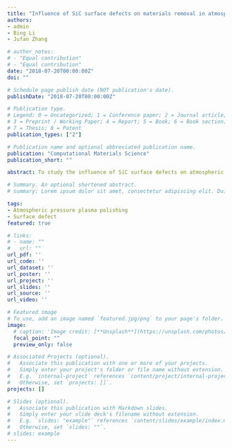 ```yaml
---
title: "Influence of SiC surface defects on materials removal in atmospheric pressure plasma polishing"
authors:
- admin
- Bing Li
- Jufan Zhang

# author_notes:
# - "Equal contribution"
# - "Equal contribution"
date: "2018-07-20T00:00:00Z"
doi: ""

# Schedule page publish date (NOT publication's date).
publishDate: "2018-07-20T00:00:00Z"

# Publication type.
# Legend: 0 = Uncategorized; 1 = Conference paper; 2 = Journal article;
# 3 = Preprint / Working Paper; 4 = Report; 5 = Book; 6 = Book section;
# 7 = Thesis; 8 = Patent
publication_types: ["2"]

# Publication name and optional abbreviated publication name.
publication: "Computational Materials Science"
publication_short: ""

abstract: To study the influence of SiC surface defects on atmospheric pressure plasma polishing (APPP) process, quantum chemistry simulation and analysis is used to reveal the reaction features of typical defect topographies. Three groups of typical structures are modeled, including edge dislocation, screw dislocation and perfect crystal lattice. By using quantum chemistry calculation software, it is demonstrated that the existence of surface defects improves probability for chemical etching. The densities of states (DOS) and number of bonding electrons indicate that the defect structures have poor stability compared with perfect crystal lattice, which means defects are favorable for increasing the removal rate. The calculation results on activation energy also verify the conclusion further. Experimental machining and measurement have been performed to prove the theoretical analysis. Tests are made on selected single crystal SiC samples with different defect densities. Removal profiles measured by white light interferometer indicate that surface defects are helpful for raising the machining efficiency. But, measured surface topographies show that within certain range, surface defects deteriorate the surface roughness during the polishing process. Until most surface damage is removed, the surface roughness will be improved effectively which makes the interface smoother. Thus, the experimental investigation accords well with theoretical analysis.

# Summary. An optional shortened abstract.
# summary: Lorem ipsum dolor sit amet, consectetur adipiscing elit. Duis posuere tellus ac convallis placerat. Proin tincidunt magna sed ex sollicitudin condimentum.

tags:
- Atmospheric pressure plasma polishing
- Surface defect
featured: true

# links:
# - name: ""
#   url: ""
url_pdf: ''
url_code: ''
url_dataset: ''
url_poster: ''
url_project: ''
url_slides: ''
url_source: ''
url_video: ''

# Featured image
# To use, add an image named `featured.jpg/png` to your page's folder. 
image:
  # caption: 'Image credit: [**Unsplash**](https://unsplash.com/photos/jdD8gXaTZsc)'
  focal_point: ""
  preview_only: false

# Associated Projects (optional).
#   Associate this publication with one or more of your projects.
#   Simply enter your project's folder or file name without extension.
#   E.g. `internal-project` references `content/project/internal-project/index.md`.
#   Otherwise, set `projects: []`.
projects: []

# Slides (optional).
#   Associate this publication with Markdown slides.
#   Simply enter your slide deck's filename without extension.
#   E.g. `slides: "example"` references `content/slides/example/index.md`.
#   Otherwise, set `slides: ""`.
# slides: example
---
```


